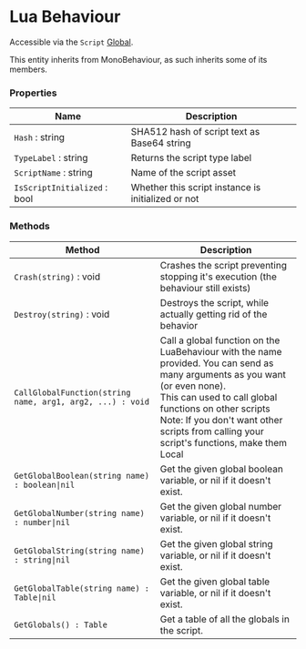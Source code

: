 # Lua Behaviour

Accessible via the `Script` [Global](globals.md).

This entity inherits from MonoBehaviour, as such inherits some of its members.

### Properties

| Name                         | Description                                        |
|------------------------------|----------------------------------------------------|
| `Hash` : string              | SHA512 hash of script text as Base64 string        |
| `TypeLabel` : string         | Returns the script type label                      |
| `ScriptName` : string        | Name of the script asset                           |
| `IsScriptInitialized` : bool | Whether this script instance is initialized or not |

### Methods

| Method                                                        | Description                                                                                                                                                                                                                                                                             |
|---------------------------------------------------------------|-----------------------------------------------------------------------------------------------------------------------------------------------------------------------------------------------------------------------------------------------------------------------------------------|
| `Crash(string)` : void                                        | Crashes the script preventing stopping it's execution (the behaviour still exists)                                                                                                                                                                                                      |
| `Destroy(string)` : void                                      | Destroys the script, while actually getting rid of the behavior                                                                                                                                                                                                                         |
| `CallGlobalFunction(string name, arg1, arg2, ...) : void`<br> | Call a global function on the LuaBehaviour with the name provided. You can send as many arguments as you want (or even none).<br>This can used to call global functions on other scripts<br>Note: If you don't want other scripts from calling your script's functions, make them Local |
| `GetGlobalBoolean(string name) : boolean\|nil`                | Get the given global boolean variable, or nil if it doesn't exist.                                                                                                                                                                                                                      |
| `GetGlobalNumber(string name) : number\|nil`                  | Get the given global number variable, or nil if it doesn't exist.                                                                                                                                                                                                                       |
| `GetGlobalString(string name) : string\|nil`                  | Get the given global string variable, or nil if it doesn't exist.                                                                                                                                                                                                                       |
| `GetGlobalTable(string name) : Table\|nil`                    | Get the given global table variable, or nil if it doesn't exist.                                                                                                                                                                                                                        |
| `GetGlobals() : Table`                                        | Get a table of all the globals in the script.                                                                                                                                                                                                                                           |
